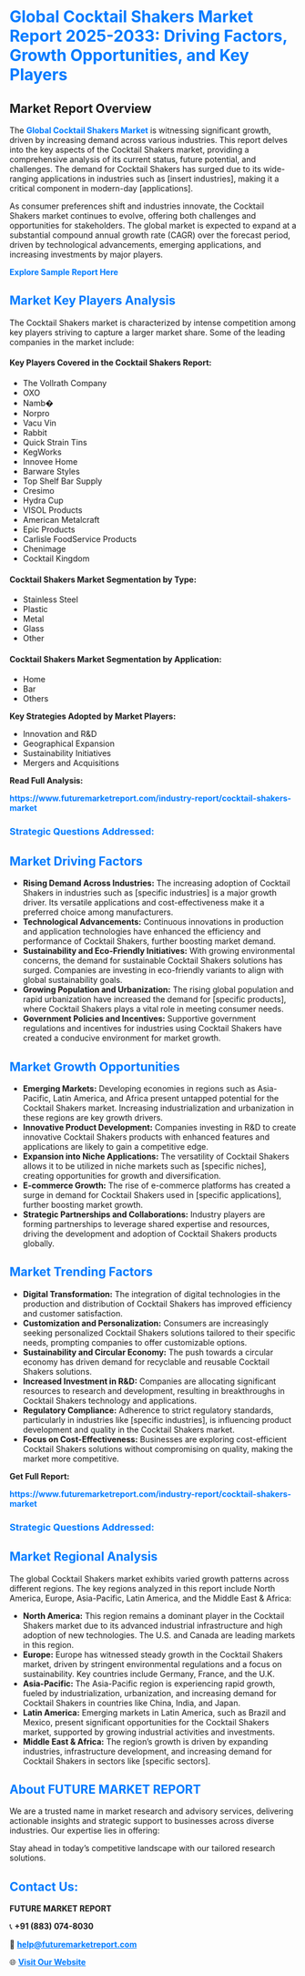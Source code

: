 <h1 style="color: #007BFF;">Global Cocktail Shakers Market Report 2025-2033: Driving Factors, Growth Opportunities, and Key Players</h1>

<section id="overview">
<h2>Market Report Overview</h2>
<p>The <a href="https://www.futuremarketreport.com/industry-report/cocktail-shakers-market" style="color: #007BFF; text-decoration: none;"><strong>Global Cocktail Shakers Market</strong></a> is witnessing significant growth, driven by increasing demand across various industries. This report delves into the key aspects of the Cocktail Shakers market, providing a comprehensive analysis of its current status, future potential, and challenges. The demand for Cocktail Shakers has surged due to its wide-ranging applications in industries such as [insert industries], making it a critical component in modern-day [applications].</p>
<p>As consumer preferences shift and industries innovate, the Cocktail Shakers market continues to evolve, offering both challenges and opportunities for stakeholders. The global market is expected to expand at a substantial compound annual growth rate (CAGR) over the forecast period, driven by technological advancements, emerging applications, and increasing investments by major players.</p>
</section>

<section id="overview">
<p><a href="https://www.futuremarketreport.com/request-sample/reportId=83489" style="color: #007BFF; text-decoration: none;"><strong>Explore Sample Report Here</strong></a></p>
</section>

<section id="key-players">
<h2 style="color: #007BFF;">Market Key Players Analysis</h2>
<p>The Cocktail Shakers market is characterized by intense competition among key players striving to capture a larger market share. Some of the leading companies in the market include:</p>
<h4>Key Players Covered in the Cocktail Shakers Report:</h4>
<ul><li>The Vollrath Company</li><li>OXO</li><li>Namb�</li><li>Norpro</li><li>Vacu Vin</li><li>Rabbit</li><li>Quick Strain Tins</li><li>KegWorks</li><li>Innovee Home</li><li>Barware Styles</li><li>Top Shelf Bar Supply</li><li>Cresimo</li><li>Hydra Cup</li><li>VISOL Products</li><li>American Metalcraft</li><li>Epic Products</li><li>Carlisle FoodService Products</li><li>Chenimage</li><li>Cocktail Kingdom</li></ul>
<h4>Cocktail Shakers Market Segmentation by Type:</h4>
<ul><li>Stainless Steel</li><li>Plastic</li><li>Metal</li><li>Glass</li><li>Other</li></ul>

<h4>Cocktail Shakers Market Segmentation by Application:</h4>
<ul><li>Home</li><li>Bar</li><li>Others</li></ul>
<p><strong>Key Strategies Adopted by Market Players:</strong></p>
<ul>
<li>Innovation and R&D</li>
<li>Geographical Expansion</li>
<li>Sustainability Initiatives</li>
<li>Mergers and Acquisitions</li>
</ul>
</section>

<section>
<p><strong>Read Full Analysis: </strong></p><a href="https://www.futuremarketreport.com/industry-report/cocktail-shakers-market" style="color: #007BFF; text-decoration: none;"><strong>https://www.futuremarketreport.com/industry-report/cocktail-shakers-market</strong></a>
<h3 style="color: #007BFF;">Strategic Questions Addressed:</h3>
</section>

<section id="driving-factors">
<h2 style="color: #007BFF;">Market Driving Factors</h2>
<ul>
<li><strong>Rising Demand Across Industries:</strong> The increasing adoption of Cocktail Shakers in industries such as [specific industries] is a major growth driver. Its versatile applications and cost-effectiveness make it a preferred choice among manufacturers.</li>
<li><strong>Technological Advancements:</strong> Continuous innovations in production and application technologies have enhanced the efficiency and performance of Cocktail Shakers, further boosting market demand.</li>
<li><strong>Sustainability and Eco-Friendly Initiatives:</strong> With growing environmental concerns, the demand for sustainable Cocktail Shakers solutions has surged. Companies are investing in eco-friendly variants to align with global sustainability goals.</li>
<li><strong>Growing Population and Urbanization:</strong> The rising global population and rapid urbanization have increased the demand for [specific products], where Cocktail Shakers plays a vital role in meeting consumer needs.</li>
<li><strong>Government Policies and Incentives:</strong> Supportive government regulations and incentives for industries using Cocktail Shakers have created a conducive environment for market growth.</li>
</ul>
</section>

<section id="growth-opportunities">
<h2 style="color: #007BFF;">Market Growth Opportunities</h2>
<ul>
<li><strong>Emerging Markets:</strong> Developing economies in regions such as Asia-Pacific, Latin America, and Africa present untapped potential for the Cocktail Shakers market. Increasing industrialization and urbanization in these regions are key growth drivers.</li>
<li><strong>Innovative Product Development:</strong> Companies investing in R&D to create innovative Cocktail Shakers products with enhanced features and applications are likely to gain a competitive edge.</li>
<li><strong>Expansion into Niche Applications:</strong> The versatility of Cocktail Shakers allows it to be utilized in niche markets such as [specific niches], creating opportunities for growth and diversification.</li>
<li><strong>E-commerce Growth:</strong> The rise of e-commerce platforms has created a surge in demand for Cocktail Shakers used in [specific applications], further boosting market growth.</li>
<li><strong>Strategic Partnerships and Collaborations:</strong> Industry players are forming partnerships to leverage shared expertise and resources, driving the development and adoption of Cocktail Shakers products globally.</li>
</ul>
</section>

<section id="trending-factors">
<h2 style="color: #007BFF;">Market Trending Factors</h2>
<ul>
<li><strong>Digital Transformation:</strong> The integration of digital technologies in the production and distribution of Cocktail Shakers has improved efficiency and customer satisfaction.</li>
<li><strong>Customization and Personalization:</strong> Consumers are increasingly seeking personalized Cocktail Shakers solutions tailored to their specific needs, prompting companies to offer customizable options.</li>
<li><strong>Sustainability and Circular Economy:</strong> The push towards a circular economy has driven demand for recyclable and reusable Cocktail Shakers solutions.</li>
<li><strong>Increased Investment in R&D:</strong> Companies are allocating significant resources to research and development, resulting in breakthroughs in Cocktail Shakers technology and applications.</li>
<li><strong>Regulatory Compliance:</strong> Adherence to strict regulatory standards, particularly in industries like [specific industries], is influencing product development and quality in the Cocktail Shakers market.</li>
<li><strong>Focus on Cost-Effectiveness:</strong> Businesses are exploring cost-efficient Cocktail Shakers solutions without compromising on quality, making the market more competitive.</li>
</ul>
</section>

<section>
<p><strong>Get Full Report: </strong></p><a href="https://www.futuremarketreport.com/industry-report/cocktail-shakers-market" style="color: #007BFF; text-decoration: none;"><strong>https://www.futuremarketreport.com/industry-report/cocktail-shakers-market</strong></a>
<h3 style="color: #007BFF;">Strategic Questions Addressed:</h3>
</section>


<section id="regional-analysis">
<h2 style="color: #007BFF;">Market Regional Analysis</h2>
<p>The global Cocktail Shakers market exhibits varied growth patterns across different regions. The key regions analyzed in this report include North America, Europe, Asia-Pacific, Latin America, and the Middle East & Africa:</p>
<ul>
<li><strong>North America:</strong> This region remains a dominant player in the Cocktail Shakers market due to its advanced industrial infrastructure and high adoption of new technologies. The U.S. and Canada are leading markets in this region.</li>
<li><strong>Europe:</strong> Europe has witnessed steady growth in the Cocktail Shakers market, driven by stringent environmental regulations and a focus on sustainability. Key countries include Germany, France, and the U.K.</li>
<li><strong>Asia-Pacific:</strong> The Asia-Pacific region is experiencing rapid growth, fueled by industrialization, urbanization, and increasing demand for Cocktail Shakers in countries like China, India, and Japan.</li>
<li><strong>Latin America:</strong> Emerging markets in Latin America, such as Brazil and Mexico, present significant opportunities for the Cocktail Shakers market, supported by growing industrial activities and investments.</li>
<li><strong>Middle East & Africa:</strong> The region’s growth is driven by expanding industries, infrastructure development, and increasing demand for Cocktail Shakers in sectors like [specific sectors].</li>
</ul>
</section>

<footer>
<h2 style="color: #007BFF;">About FUTURE MARKET REPORT</h2>
<p>We are a trusted name in market research and advisory services, delivering actionable insights and strategic support to businesses across diverse industries. Our expertise lies in offering:</p>

<p>Stay ahead in today’s competitive landscape with our tailored research solutions.</p>

<h2 style="color: #007BFF;">Contact Us:</h2>
<p><strong>FUTURE MARKET REPORT</strong></p>
<p>📞 <strong>+91 (883) 074-8030</strong></p>
<p>📧 <strong><a href="mailto:help@futuremarketreport.com" style="color: #007BFF;">help@futuremarketreport.com</a></strong></p>
<p>🌐 <strong><a href="https://www.futuremarketreport.com/" style="color: #007BFF;">Visit Our Website</a></strong></p>
</footer>